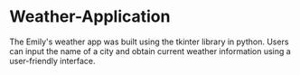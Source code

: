 # Weather-Application
The Emily's weather app was built using the tkinter library in python. Users can input the name of a city and obtain current weather information using a user-friendly interface.
